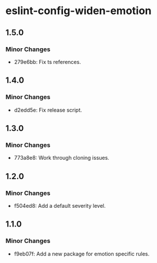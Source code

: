 # eslint-config-widen-emotion

## 1.5.0

### Minor Changes

- 279e6bb: Fix ts references.

## 1.4.0

### Minor Changes

- d2edd5e: Fix release script.

## 1.3.0

### Minor Changes

- 773a8e8: Work through cloning issues.

## 1.2.0

### Minor Changes

- f504ed8: Add a default severity level.

## 1.1.0

### Minor Changes

- f9eb07f: Add a new package for emotion specific rules.
